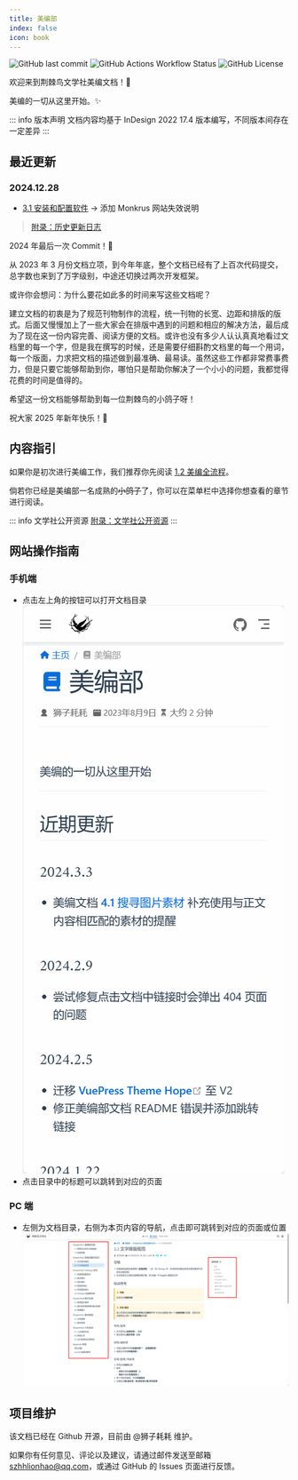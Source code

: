 ```yaml
---
title: 美编部
index: false
icon: book
---
```


![GitHub last commit](https://img.shields.io/github/last-commit/szhhwh/jingji_TSreference_vue)
![GitHub Actions Workflow Status](https://img.shields.io/github/actions/workflow/status/szhhwh/jingji_TSreference_vue/build.yml)
![GitHub License](https://img.shields.io/github/license/szhhwh/jingji_TSreference_vue)

欢迎来到荆棘鸟文学社美编文档！🎉

美编的一切从这里开始。✨

::: info 版本声明
文档内容均基于 InDesign 2022 17.4 版本编写，不同版本间存在一定差异
:::

## 最近更新
### 2024.12.28
- [3.1 安装和配置软件](ChapterNo3/3.1.md) -> 添加 Monkrus 网站失效说明

> [附录：历史更新日志](Appendix/changelog.md)

2024 年最后一次 Commit！🎉

从 2023 年 3 月份文档立项，到今年年底，整个文档已经有了上百次代码提交，总字数也来到了万字级别，中途还切换过两次开发框架。

或许你会想问：为什么要花如此多的时间来写这些文档呢？

建立文档的初衷是为了规范刊物制作的流程，统一刊物的长宽、边距和排版的版式。后面又慢慢加上了一些大家会在排版中遇到的问题和相应的解决方法，最后成为了现在这一份内容完善、阅读方便的文档。或许也没有多少人认认真真地看过文档里的每一个字，但是我在撰写的时候，还是需要仔细斟酌文档里的每一个用词，每一个版面，力求把文档的描述做到最准确、最易读。虽然这些工作都非常费事费力，但是只要它能够帮助到你，哪怕只是帮助你解决了一个小小的问题，我都觉得花费的时间是值得的。

希望这一份文档能够帮助到每一位荆棘鸟的小鸽子呀！

祝大家 2025 年新年快乐！🎇

## 内容指引
如果你是初次进行美编工作，我们推荐你先阅读 [1.2 美编全流程](ChapterNo1/1.2.md)。

倘若你已经是美编部一名成熟的~~小鸽子~~了，你可以在菜单栏中选择你想查看的章节进行阅读。

::: info 文学社公开资源
[附录：文学社公开资源](Appendix/resource.md)
:::

## 网站操作指南
### 手机端
- 点击左上角的按钮可以打开文档目录![](assets/recording.gif)
- 点击目录中的标题可以跳转到对应的页面

### PC 端
- 左侧为文档目录，右侧为本页内容的导航，点击即可跳转到对应的页面或位置![](assets/image/README-1710520319220.jpeg)

## 项目维护
该文档已经在 Github 开源，目前由 @狮子耗耗 维护。

如果你有任何意见、评论以及建议，请通过邮件发送至邮箱 [szhhlionhao@qq.com](mailto:szhhlionhao@qq.com)，或通过 GitHub 的 Issues 页面进行反馈。